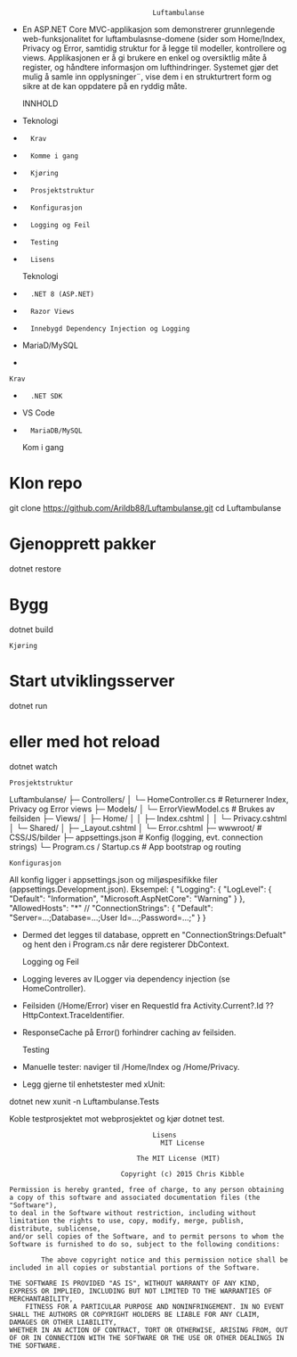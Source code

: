 										Luftambulanse
- En ASP.NET Core MVC-applikasjon som demonstrerer grunnlegende web-funksjonalitet for luftambulasnse-domene (sider som Home/Index, Privacy og Error, samtidig struktur
   for å legge til modeller, kontrollere og views. Applikasjonen er å gi brukere en enkel og oversiktlig måte å register, og håndtere informasjon om lufthindringer. 
   Systemet gjør det mulig å samle inn opplysninger¨, vise dem i en strukturtrert form og sikre at de kan oppdatere på en ryddig måte.

	INNHOLD

- 	Teknologi

-       Krav 

-       Komme i gang 

-       Kjøring 

-       Prosjektstruktur 

-       Konfigurasjon 

-       Logging og Feil 

-       Testing 

-       Lisens

	Teknologi 	

-       .NET 8 (ASP.NET)

-       Razor Views

-       Innebygd Dependency Injection og Logging

-	MariaD/MySQL

- 	

	Krav

-       .NET SDK

- 	VS Code 

-       MariaDB/MySQL

 
	Kom i gang 	
# Klon repo
git clone https://github.com/Arildb88/Luftambulanse.git
cd Luftambulanse

# Gjenopprett pakker
dotnet restore

# Bygg
dotnet build

	Kjøring 
# Start utviklingsserver
dotnet run

# eller med hot reload
dotnet watch

	Prosjektstruktur

Luftambulanse/
├─ Controllers/
│  └─ HomeController.cs         # Returnerer Index, Privacy og Error views
├─ Models/
│  └─ ErrorViewModel.cs         # Brukes av feilsiden
├─ Views/
│  ├─ Home/
│  │  ├─ Index.cshtml
│  │  └─ Privacy.cshtml
│  └─ Shared/
│     ├─ _Layout.cshtml
│     └─ Error.cshtml
├─ wwwroot/                     # CSS/JS/bilder
├─ appsettings.json             # Konfig (logging, evt. connection strings)
└─ Program.cs / Startup.cs      # App bootstrap og routing

	Konfigurasjon 

All konfig ligger i appsettings.json og miljøspesifikke filer (appsettings.Development.json).
Eksempel:
{
  "Logging": { "LogLevel": { "Default": "Information", "Microsoft.AspNetCore": "Warning" } },
  "AllowedHosts": "*"
  // "ConnectionStrings": { "Default": "Server=...;Database=...;User Id=...;Password=...;" }
}

- Dermed det legges til database, opprett en "ConnectionStrings:Defualt" og hent den i Program.cs når dere registerer DbContext.

	Logging og Feil 
- Logging leveres av ILogger<T> via dependency injection (se HomeController).

- Feilsiden (/Home/Error) viser en RequestId fra Activity.Current?.Id ?? HttpContext.TraceIdentifier.

- ResponseCache på Error() forhindrer caching av feilsiden.

	Testing 
- Manuelle tester: naviger til /Home/Index og /Home/Privacy.

- Legg gjerne til enhetstester med xUnit:
	
dotnet new xunit -n Luftambulanse.Tests


Koble testprosjektet mot webprosjektet og kjør dotnet test.


	

										Lisens
									      MIT License

									The MIT License (MIT)

								Copyright (c) 2015 Chris Kibble

	Permission is hereby granted, free of charge, to any person obtaining a copy of this software and associated documentation files (the "Software"), 
	to deal in the Software without restriction, including without limitation the rights to use, copy, modify, merge, publish, distribute, sublicense,
	and/or sell copies of the Software, and to permit persons to whom the Software is furnished to do so, subject to the following conditions:

			The above copyright notice and this permission notice shall be included in all copies or substantial portions of the Software.

	THE SOFTWARE IS PROVIDED "AS IS", WITHOUT WARRANTY OF ANY KIND, EXPRESS OR IMPLIED, INCLUDING BUT NOT LIMITED TO THE WARRANTIES OF MERCHANTABILITY,
        FITNESS FOR A PARTICULAR PURPOSE AND NONINFRINGEMENT. IN NO EVENT SHALL THE AUTHORS OR COPYRIGHT HOLDERS BE LIABLE FOR ANY CLAIM, DAMAGES OR OTHER LIABILITY, 
	WHETHER IN AN ACTION OF CONTRACT, TORT OR OTHERWISE, ARISING FROM, OUT OF OR IN CONNECTION WITH THE SOFTWARE OR THE USE OR OTHER DEALINGS IN THE SOFTWARE.
